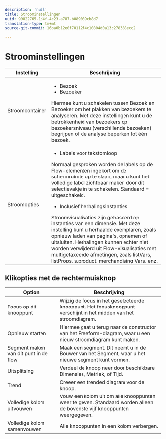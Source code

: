 ```yaml
---
description: 'null'
title: Stroominstellingen
uuid: 99822765-1d4f-4c23-a787-b089089cb8d7
translation-type: tm+mt
source-git-commit: 16ba0b12e0f70112f4c10804d0a13c278388ecc2

---
```



# Stroominstellingen

| Instelling | Beschrijving |
|--- |--- |
| Stroomcontainer | <ul><li>Bezoek</li><li>Bezoeker</li></ul> Hiermee kunt u schakelen tussen Bezoek en Bezoeker om het plakken van bezoekers te analyseren. Met deze instellingen kunt u de betrokkenheid van bezoekers op bezoekersniveau (verschillende bezoeken) begrijpen of de analyse beperken tot één bezoek. |
| Stroomopties | <ul><li>Labels voor tekstomloop</li></ul> Normaal gesproken worden de labels op de Flow-elementen ingekort om de schermruimte op te slaan, maar u kunt het volledige label zichtbaar maken door dit selectievakje in te schakelen.  Standaard = uitgeschakeld.<ul><li>Inclusief herhalingsinstanties</li></ul> Stroomvisualisaties zijn gebaseerd op instanties van een dimensie. Met deze instelling kunt u herhaalde exemplaren, zoals opnieuw laden van pagina&#39;s, opnemen of uitsluiten. Herhalingen kunnen echter niet worden verwijderd uit Flow-visualisaties met multigetaxeerde afmetingen, zoals listVars, listProps, s.product, merchandising Vars, enz. |

## Klikopties met de rechtermuisknop

| Option | Beschrijving |
|--- |--- |
| Focus op dit knooppunt | Wijzig de focus in het geselecteerde knooppunt. Het focusknooppunt verschijnt in het midden van het stroomdiagram. |
| Opnieuw starten | Hiermee gaat u terug naar de constructor van het Freeform-diagram, waar u een nieuw stroomdiagram kunt maken. |
| Segment maken van dit punt in de flow | Maak een segment. Dit neemt u in de Bouwer van het Segment, waar u het nieuwe segment kunt vormen. |
| Uitsplitsing | Verdeel de knoop neer door beschikbare Dimensies, Metriek, of Tijd. |
| Trend | Creeer een trended diagram voor de knoop. |
| Volledige kolom uitvouwen | Vouw een kolom uit om alle knooppunten weer te geven. Standaard worden alleen de bovenste vijf knooppunten weergegeven. |
| Volledige kolom samenvouwen | Alle knooppunten in een kolom verbergen. |
